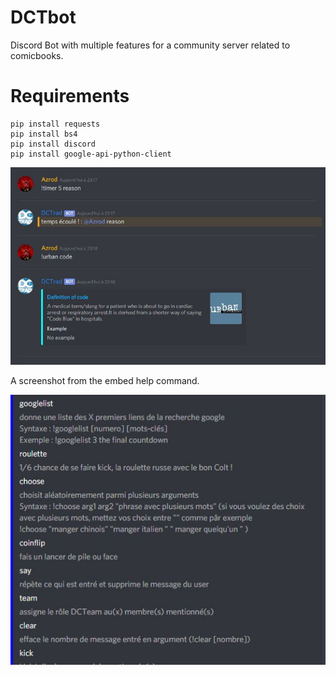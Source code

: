 # DCTbot
Discord Bot with multiple features for a community server related to comicbooks.

# Requirements
```
pip install requests
pip install bs4
pip install discord
pip install google-api-python-client
```
![example](https://raw.githubusercontent.com/Azrood/DCTbot/master/pictures/example.JPG)

A screenshot from the embed help command.

![example2](https://raw.githubusercontent.com/Azrood/DCTbot/master/pictures/example%202.JPG)
